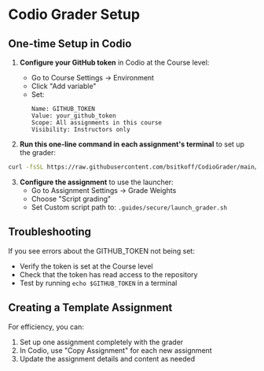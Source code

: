 # Codio Grader Setup

## One-time Setup in Codio

1. **Configure your GitHub token** in Codio at the Course level:
   - Go to Course Settings → Environment
   - Click "Add variable"
   - Set:
     ```
     Name: GITHUB_TOKEN
     Value: your_github_token
     Scope: All assignments in this course
     Visibility: Instructors only
     ```

2. **Run this one-line command in each assignment's terminal** to set up the grader:

```bash
curl -fsSL https://raw.githubusercontent.com/bsitkoff/CodioGrader/main/.guides/secure/launch_grader.sh > .guides/secure/launch_grader.sh && chmod +x .guides/secure/launch_grader.sh && echo "Launcher installed at .guides/secure/launch_grader.sh"
```

3. **Configure the assignment** to use the launcher:
   - Go to Assignment Settings → Grade Weights
   - Choose "Script grading"
   - Set Custom script path to: `.guides/secure/launch_grader.sh`

## Troubleshooting

If you see errors about the GITHUB_TOKEN not being set:
- Verify the token is set at the Course level
- Check that the token has read access to the repository
- Test by running `echo $GITHUB_TOKEN` in a terminal

## Creating a Template Assignment

For efficiency, you can:
1. Set up one assignment completely with the grader
2. In Codio, use "Copy Assignment" for each new assignment
3. Update the assignment details and content as needed

